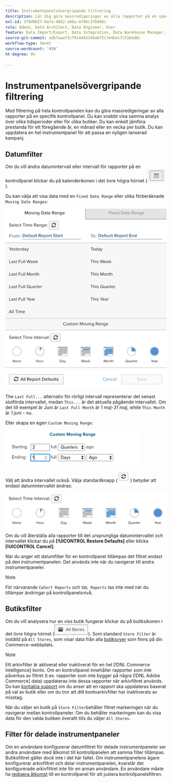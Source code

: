 ```yaml
---
title: Instrumentpanelsövergripande filtrering
description: Lär dig göra massredigeringar av alla rapporter på en specifik kontrollpanel.
exl-id: 379d0027-8a7a-4062-a66a-4f06c37b806c
role: Admin, Data Architect, Data Engineer, User
feature: Data Import/Export, Data Integration, Data Warehouse Manager, Commerce Tables
source-git-commit: adb7aaef1cf914d43348abf5c7e4bec7c51bed0c
workflow-type: tm+mt
source-wordcount: '459'
ht-degree: 0%

---
```


# Instrumentpanelsövergripande filtrering

Med filtrering på hela kontrollpanelen kan du göra massredigeringar av alla rapporter på en specifik kontrollpanel. Du kan snabbt visa samma analys över olika tidsperioder eller för olika butiker. Du kan enkelt jämföra prestanda för ett föregående år, en månad eller en vecka per butik. Du kan uppdatera en hel instrumentpanel för att passa en nyligen lanserad kampanj.

## Datumfilter

Om du vill ändra datumintervall eller intervall för rapporter på en kontrollpanel klickar du på kalenderikonen i det övre högra hörnet (![kalender](../../assets/calendar-button.png)).

Du kan välja att visa data med en `Fixed Date Range` eller olika förberäknade `Moving Date Ranges`:

![rörliga datumintervall](../../assets/moving_date_ranges.png)

The `Last Full...` alternativ för rörligt intervall representerar det senast slutförda intervallet, medan `This...` är det aktuella pågående intervallet. Om det till exempel är Juni är `Last Full Month` är _1 maj-31 maj_, while `This Month` är _1 juni - nu_.

Eller skapa en egen `Custom Moving Range`\:

![anpassat rörligt område](../../assets/custom-moving-range.png)

Välj att ändra intervallet också. Välja standardknapp (![standardtidsintervall](../../assets/time_interval_default.png)) betyder att endast datumintervallet ändras:

![tidsintervall](../../assets/time_interval.png)

Om du vill återställa alla rapporter till det ursprungliga datumintervallet och intervallet klickar du på **[!UICONTROL Restore Defaults]** eller klicka **[!UICONTROL Cancel]**.

När du anger ett datumfilter för en kontrollpanel tillämpas det filtret endast på den instrumentpanelen. Det används inte när du navigerar till andra instrumentpaneler.

>[!NOTE]
>
>För närvarande `Cohort Reports` och `SQL Reports` tas inte med när du tillämpar ändringar på kontrollpanelsnivå.

## Butiksfilter

Om du vill analysera hur en viss butik fungerar klickar du på butiksikonen i det övre högra hörnet (![Butiksfilter](../../assets/store-filter.png)). Som standard `Store Filter` är inställd på `All Stores`, som visar data från alla [butiksvyer](https://experienceleague.adobe.com/docs/commerce-admin/stores-sales/site-store/store-views.html) som finns på din Commerce-webbplats.

>[!NOTE]
>
>Ett arkivfilter är aktiverat eller inaktiverat för en hel [!DNL Commerce Intelligence] konto. Om en kontrollpanel innehåller rapporter som inte påverkas av filtret (t.ex. rapporter som inte bygger på några [!DNL Adobe Commerce] data) uppdateras inte dessa rapporter när arkivfiltret används. Du kan [kontakta support](https://experienceleague.adobe.com/docs/commerce-knowledge-base/kb/troubleshooting/miscellaneous/mbi-service-policies.html) om du anser att en rapport ska uppdateras baserat på val av butik eller om du tror att ditt kontoarkivfilter har inaktiverats av misstag.

När du väljer en butik på `Store Filter`behåller filtret markeringen när du navigerar mellan kontrollpaneler. Om du behåller markeringen kan du visa data för den valda butiken överallt tills du väljer `All Stores`.

## Filter för delade instrumentpaneler

Om en användare konfigurerar datumfiltret för delade instrumentpaneler ser andra användare med åtkomst till kontrollpanelen att samma filter tillämpas. Butiksfiltret gäller dock inte i det här fallet. Om instrumentpanelens ägare konfigurerar arkivfiltret och delar instrumentpanelen, kvarstår det konfigurerade arkivfiltret inte för en annan användare. En användare måste ha [redigera åtkomst](../../data-user/dashboards/share-dashboard-with-users.md) till en kontrollpanel för att justera kontrollpanelsfiltren.
